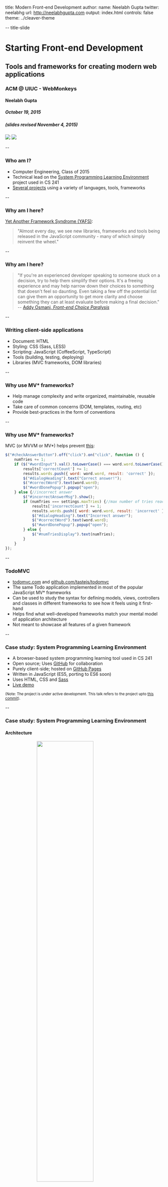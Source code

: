 title: Modern Front-end Development
author:
  name: Neelabh Gupta
  twitter: neelabhg
  url: http://neelabhgupta.com
output: index.html
controls: false
theme: ../cleaver-theme

-- title-slide

# Starting Front-end Development
## Tools and frameworks for creating modern web applications
### ACM @ UIUC - WebMonkeys

#### Neelabh Gupta
##### October 19, 2015
##### (slides revised November 4, 2015)

<img src="../cleaver-theme/acm-uiuc-logo.png" />
<img src="../cleaver-theme/acm-webmonkeys-logo.png" />

--

### Who am I?

* Computer Engineering, Class of 2015
* Technical lead on the [System Programming Learning Environment](http://cs-education.github.io/sys/)
  project used in CS 241
* [Several projects](https://github.com/neelabhg) using a variety of languages, tools, frameworks

--

### Why am I here?

[Yet Another Framework Syndrome (YAFS)](https://medium.com/tastejs-blog/yet-another-framework-syndrome-yafs-cf5f694ee070):
> "Almost every day, we see new libraries, frameworks and tools being released in the JavaScript community - many of
   which simply reinvent the wheel."

--

### Why am I here?

> "If you're an experienced developer speaking to someone stuck on a decision, try to help them simplify their options.
  It's a freeing experience and may help narrow down their choices to something that doesn't feel so daunting.
  Even taking a few off the potential list can give them an opportunity to get more clarity and choose something
  they can at least evaluate before making a final decision."  
  -- [Addy Osmani, *Front-end Choice Paralysis*](https://the-pastry-box-project.net/addy-osmani/2014-January-19)

--

### Writing client-side applications
* Document: HTML
* Styling: CSS (Sass, LESS)
* Scripting: JavaScript (CoffeeScript, TypeScript)
* Tools (building, testing, deploying)
* Libraries (MVC frameworks, DOM libraries)

--

### Why use MV* frameworks?
* Help manage complexity and write organized, maintainable, reusable code
* Take care of common concerns (DOM, templates, routing, etc)
* Provide best-practices in the form of conventions

--

### Why use MV* frameworks?
MVC (or MVVM or MV*) helps prevent [this](https://github.com/neelabhg/spelling-bee-phonegap/blob/master/www/js/app.js):
```javascript
$("#checkAnswerButton").off("click").on("click", function () {
    numTries += 1;
    if ($("#wordInput").val().toLowerCase() === word.word.toLowerCase()) {//correct answer
        results['correctCount'] += 1;
        results.words.push({ word: word.word, result: 'correct' });
        $("#dialogHeading").text("Correct answer!");
        $("#correctWord").text(word.word);
        $("#wordDonePopup").popup("open");
    } else {//incorrect answer
        $("#incorrectAnswerMsg").show();
        if (numTries === settings.maxTries) {//max number of tries reached
            results['incorrectCount'] += 1;
            results.words.push({ word: word.word, result: 'incorrect' });
            $("#dialogHeading").text("Incorrect answer");
            $("#correctWord").text(word.word);
            $("#wordDonePopup").popup("open");
        } else {
            $("#numTriesDisplay").text(numTries);
        }
    }
});
```

--

### TodoMVC

* [todomvc.com](http://todomvc.com/) and [github.com/tastejs/todomvc](https://github.com/tastejs/todomvc)
* The same Todo application implemented in most of the popular JavaScript MV* frameworks
* Can be used to study the syntax for defining models, views, controllers
  and classes in different frameworks to see how it feels using it first-hand
* Helps find what well-developed frameworks match your mental model of application architecture
* Not meant to showcase all features of a given framework

--

### Case study: System Programming Learning Environment

* A browser-based system programming learning tool used in CS 241
* Open source; Uses [GitHub](https://github.com/cs-education/sysbuild) for collaboration
* Purely client-side; hosted on [GitHub Pages](https://pages.github.com/)
* Written in JavaScript (ES5, porting to ES6 soon)
* Uses HTML, CSS and [Sass](http://sass-lang.com/)
* [Live demo](http://cs-education.github.io/sys/)

<small>(Note: The project is under active development. This talk refers to the project upto
[this commit](https://github.com/cs-education/sysbuild/tree/2eb401a7c28414c2799426f689b4dbe5ef4fe784)).</small>

--

### Case study: System Programming Learning Environment
#### Architecture

<img src="LIAB_architecture_overview.png" width="60%" style="display: block; margin: auto" />

--

### Case study: System Programming Learning Environment
#### Libraries

* [KnockoutJS](http://knockoutjs.com/) - Model-View-View-Model framework with two-way data binding
* [Bootstrap](http://getbootstrap.com/) - User interface and design components
* [Sammy.js](http://sammyjs.org/) - URL routing
* [jQuery](http://jquery.com/) - DOM manipulation and utility functions

--

### Case study: System Programming Learning Environment
#### Tools

* [Yeoman](http://yeoman.io/) - Initial project scaffolding
* [Bower](http://bower.io/) - Dependency management
* [Travis CI](https://travis-ci.org/) - Continuous Integration
* [Grunt](http://gruntjs.com/) - Task runner (building, testing, deploying)

--

### Case study: System Programming Learning Environment
#### Tools: [Some Grunt tasks used](https://github.com/cs-education/sysbuild/blob/030ffef85c67285f2ab5e66855aa5f4fb1b88312/Gruntfile.js)
```javascript
grunt.registerTask('build', [
    'clean:dist', 'useminPrepare', 'concurrent:dist', 'autoprefixer', 'concat', 'cssmin',
    'uglify', 'copy:dist', 'modernizr', 'rev', 'usemin', 'htmlmin', 'writeBuildStamps'
]);
// ...
grunt.registerTask('deploy', 'Deploy the sys project', function (target) {
    var targets = ['staging', 'prod', 'angraveprod'];
    if (targets.indexOf(target) === -1) {
        grunt.log.error('Please specify a valid target. Valid targets are: ' +
            targets.join(', ') + '.');
        return false;
    }
    grunt.config('buildcontrol', {
        options: buildcontrolConfig.options,
        pages: buildcontrolConfig[target]
    });
    grunt.task.run('buildcontrol:pages');
});
```

--

### Case study: System Programming Learning Environment
#### Design decisions: Libraries vs Frameworks

* Favor small libraries over complete "all-in-one" frameworks like AngularJS
* Frameworks have a high learning curve and impose a certain way of writing code
* Difficult to implement features not available in or compatible with the framework
* Counter argument: [Discussion about an AngularJS port](https://github.com/cs-education/sysbuild/issues/102)

--

### Resources
* [A Baseline for Front-End [JS] Developers: 2015](http://rmurphey.com/blog/2015/03/23/a-baseline-for-front-end-developers-2015/)
* [Front-end Tooling Workflows by Addy Osmani (2014)](https://speakerdeck.com/addyosmani/front-end-tooling-workflows)
* [Essential Tools For A Modern Front-end Development Workflow (2013)](http://code.tutsplus.com/tutorials/essential-tools-for-a-modern-front-end-development-workflow--pre-66083)
* [Must-watch videos about javascript](https://github.com/bolshchikov/js-must-watch)
* [A collection of awesome browser-side JavaScript libraries, resources and shiny things](https://github.com/sorrycc/awesome-javascript)
